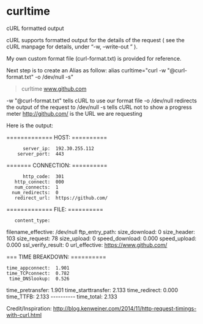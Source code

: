 # curltime
cURL formatted output

cURL supports formatted output for the details of the request ( see the cURL manpage for details, under “-w, –write-out <format>” ). 

My own custom format file (curl-format.txt) is provided for reference.

Next step is to create an Alias as follow: alias curltime="curl -w "@curl-format.txt" -o /dev/null -s"

> curltime www.github.com

-w "@curl-format.txt" tells cURL to use our format file
-o /dev/null redirects the output of the request to /dev/null
-s tells cURL not to show a progress meter
   http://github.com/ is the URL we are requesting
   
   Here is the output: 
   
=============  HOST:  ==========

          server_ip:  192.30.255.112
        server_port:  443

=======  CONNECTION:  ==========

          http_code:  301
       http_connect:  000
       num_connects:  1
      num_redirects:  0
       redirect_url:  https://github.com/

=============  FILE:  ==========

       content_type:
 filename_effective:  /dev/null
     ftp_entry_path:
      size_download:  0
        size_header:  103
       size_request:  78
        size_upload:  0
     speed_download:  0.000
       speed_upload:  0.000
  ssl_verify_result:  0
      url_effective:  https://www.github.com/

===  TIME BREAKDOWN:  ==========

    time_appconnect:  1.901
    time_TCPconnect:  0.782
     time_DNSlookup:  0.526
   time_pretransfer:  1.901
 time_starttransfer:  2.133
      time_redirect:  0.000
          time_TTFB:  2.133
                      ----------
         time_total:  2.133



Credit/Inspiration: http://blog.kenweiner.com/2014/11/http-request-timings-with-curl.html
